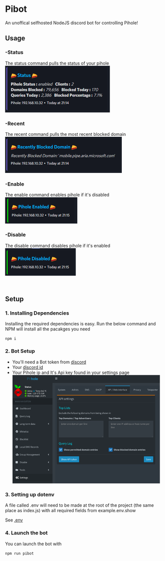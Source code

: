# Pibot
An unoffical selfhosted NodeJS discord bot for controlling Pihole!

## Usage
### -Status
The status command pulls the status of your pihole  
![status](https://raw.githubusercontent.com/Joshua-Noakes1/Pibot/master/github/status.png)
### -Recent
The recent command pulls the most recent blocked domain    
![recent](https://raw.githubusercontent.com/Joshua-Noakes1/Pibot/master/github/recent.png)
### -Enable
The enable command enables pihole if it's disabled     
![enable](https://raw.githubusercontent.com/Joshua-Noakes1/Pibot/master/github/enable.png)
### -Disable
The disable command disables pihole if it's enabled     
![disable](https://raw.githubusercontent.com/Joshua-Noakes1/Pibot/master/github/disable.png)

<br />

## Setup
### 1. Installing Dependencies  
Installing the required dependencies is easy. Run the below command and NPM will install all the pacakges you need
```
npm i
```
### 2. Bot Setup
- You'll need a Bot token from [discord](https://discord.com/developers/applications)     
- Your [discord id](https://support.discord.com/hc/en-us/articles/206346498-Where-can-I-find-my-User-Server-Message-ID-#:~:text=On%20Android%20press%20and%20hold,name%20and%20select%20Copy%20ID.)       
- Your Pihole ip and It's Api key found in your settings page     
![Settings](https://raw.githubusercontent.com/Joshua-Noakes1/Pibot/master/github/pihole-setting.png)    

### 3. Setting up dotenv   
A file called .env will need to be made at the root of the project (the same place as index.js) with all required fields from example.env.show

See [.env](https://github.com/Joshua-Noakes1/Pibot/blob/master/example.env.show)
### 4. Launch the bot 
You can launch the bot with 
```shell
npm run pibot
```